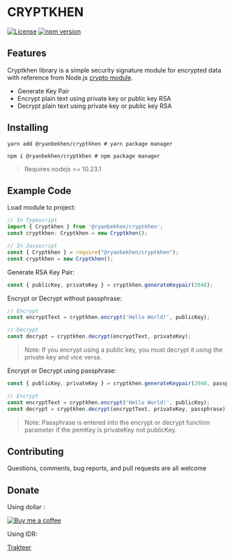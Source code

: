 # CRYPTKHEN

[![License](https://img.shields.io/badge/License-Apache%202.0-blue.svg)](https://opensource.org/licenses/Apache-2.0)
[![npm version](https://badge.fury.io/js/%40ryanbekhen%2Fcryptkhen.svg)](https://badge.fury.io/js/%40ryanbekhen%2Fcryptkhen)

## Features

Cryptkhen library is a simple security signature module for encrypted data with reference from Node.js
[crypto module](https://nodejs.org/api/crypto.html).

* Generate Key Pair
* Encrypt plain text using private key or public key RSA
* Decrypt plain text using private key or public key RSA

## Installing

```shell script
yarn add @ryanbekhen/cryptkhen # yarn package manager

npm i @ryanbekhen/cryptkhen # npm package manager
```

> Requires nodejs >= 10.23.1

## Example Code

Load module to project:

```typescript & javascript
// In Typescript
import { Cryptkhen } from '@ryanbekhen/cryptkhen';
const cryptkhen: Cryptkhen = new Cryptkhen();

// In Javascript
const { Cryptkhen } = require("@ryanbekhen/cryptkhen");
const cryptkhen = new Cryptkhen();
```

Generate RSA Key Pair:

```typescript
const { publicKey, privateKey } = cryptkhen.generateKeypair(2048);
```

Encrypt or Decrypt without passphrase:

```typescript & javascript
// Encrypt
const encryptText = cryptkhen.encrypt('Hello World!', publicKey);

// Decrypt
const decrypt = cryptkhen.decrypt(encryptText, privateKey);
```

> Note: If you encrypt using a public key, you must decrypt it using the private key and vice versa.

Encrypt or Decrypt using passphrase:

```typescript & javascript
const { publicKey, privateKey } = cryptkhen.generateKeypair(2048, passphrase);

// Encrypt
const encryptText = cryptkhen.encrypt('Hello World!', publicKey);
const decrypt = cryptkhen.decrypt(encryptText, privateKey, passphrase);
```
> Note: Passphrase is entered into the encrypt or decrypt function parameter if the pemKey is privateKey not publicKey.

## Contributing

Questions, comments, bug reports, and pull requests are all welcome

## Donate

Using dollar :

[![Buy me a coffee](https://img.buymeacoffee.com/button-api/?text=Buy%20me%20a%20coffee&emoji=&slug=ryanbekhen&button_colour=FFDD00&font_colour=000000&font_family=Cookie&outline_colour=000000&coffee_colour=ffffff)](https://www.buymeacoffee.com/ryanbekhen)

Using IDR:

[Trakteer](https://trakteer.id/ryanbekhen/)
